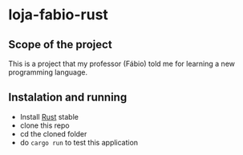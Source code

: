 # loja-fabio-rust

## Scope of the project
This is a project that my professor (Fábio) told me for learning a new programming language.

## Instalation and running
* Install [Rust](https://www.rust-lang.org/) stable
* clone this repo
* cd the cloned folder
* do ```cargo run``` to test this application
